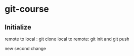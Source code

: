 # git-course 
## Initialize
remote to local : git clone
local to remote: git init and git push

new second change

